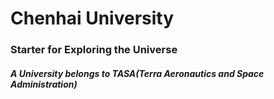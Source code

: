 # Chenhai University

### Starter for Exploring the Universe

##### A University belongs to TASA(Terra Aeronautics and Space Administration)
